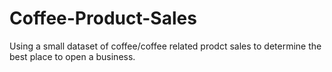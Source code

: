 # Coffee-Product-Sales
Using a small dataset of coffee/coffee related prodct sales to determine the best place to open a business.
